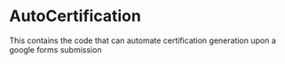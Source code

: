 # AutoCertification
This contains the code that can automate certification generation upon a google forms submission
